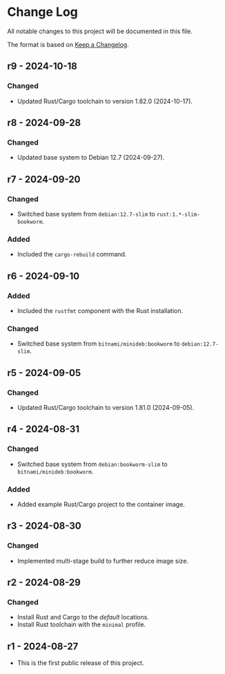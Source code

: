# Change Log

All notable changes to this project will be documented in this file.

The format is based on [Keep a Changelog](http://keepachangelog.com/).

## r9 - 2024-10-18

### Changed
- Updated Rust/Cargo toolchain to version 1.82.0 (2024-10-17).

## r8 - 2024-09-28

### Changed
- Updated base system to Debian 12.7 (2024-09-27).

## r7 - 2024-09-20

### Changed
- Switched base system from `debian:12.7-slim` to `rust:1.*-slim-bookworm`.

### Added
- Included the `cargo-rebuild` command.

## r6 - 2024-09-10

### Added
- Included the `rustfmt` component with the Rust installation.

### Changed
- Switched base system from `bitnami/minideb:bookworm` to `debian:12.7-slim`.

## r5 - 2024-09-05

### Changed
- Updated Rust/Cargo toolchain to version 1.81.0 (2024-09-05).

## r4 - 2024-08-31

### Changed
- Switched base system from `debian:bookworm-slim` to `bitnami/minideb:bookworm`.

### Added
- Added example Rust/Cargo project to the container image.

## r3 - 2024-08-30

### Changed
- Implemented multi-stage build to further reduce image size.

## r2 - 2024-08-29

### Changed
- Install Rust and Cargo to the *default* locations.
- Install Rust toolchain with the `minimal` profile.

## r1 - 2024-08-27

- This is the first public release of this project.
